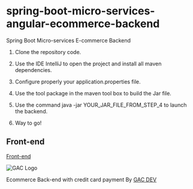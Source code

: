 # spring-boot-micro-services-angular-ecommerce-backend

Spring Boot Micro-services E-commerce Backend

1. Clone the repository code.

2. Use the IDE IntelliJ to open the project and install all maven dependencies.

3. Configure properly your application.properties file.

4. Use the tool package in the maven tool box to build the Jar file.

5. Use the command java -jar YOUR_JAR_FILE_FROM_STEP_4 to launch the backend.

6. Way to go!

## Front-end

[Front-end](https://github.com/affkoul/angular-ecommerce-frontend)

![GAC Logo](https://geniusandcourage.com/favicon.ico)

Ecommerce Back-end with credit card payment By [GAC DEV](https://geniusandcourage.com)
